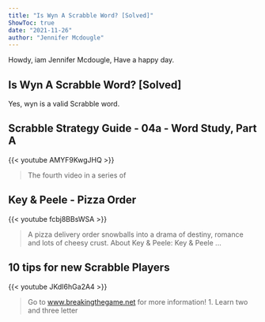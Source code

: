 ```yaml
---
title: "Is Wyn A Scrabble Word? [Solved]"
ShowToc: true 
date: "2021-11-26"
author: "Jennifer Mcdougle" 
---
```


Howdy, iam Jennifer Mcdougle, Have a happy day.
## Is Wyn A Scrabble Word? [Solved]
Yes, wyn is a valid Scrabble word.

## Scrabble Strategy Guide - 04a - Word Study, Part A
{{< youtube AMYF9KwgJHQ >}}
>The fourth video in a series of 

## Key & Peele - Pizza Order
{{< youtube fcbj8BBsWSA >}}
>A pizza delivery order snowballs into a drama of destiny, romance and lots of cheesy crust. About Key & Peele: Key & Peele ...

## 10 tips for new Scrabble Players
{{< youtube JKdI6hGa2A4 >}}
>Go to www.breakingthegame.net for more information! 1. Learn two and three letter 

